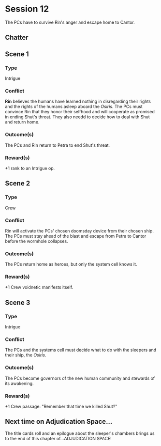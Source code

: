 # Session 12

The PCs have to survive Rin's anger and escape home to Cantor.

## Chatter

## Scene 1

### Type

Intrigue

### Conflict

**Rin** believes the humans have learned nothing in disregarding their rights and the rights of the humans asleep aboard the *Osiris*. The PCs must convince Rin that they honor their selfhood and will cooperate as promised in ending Shut's threat. They also needd to decide how to deal with Shut and return home.

### Outcome(s)

The PCs and Rin return to Petra to end Shut's threat.

### Reward(s)

+1 rank to an Intrigue op.

## Scene 2

### Type

Crew

### Conflict

Rin will activate the PCs' chosen doomsday device from their chosen ship. The PCs must stay ahead of the blast and escape from Petra to Cantor before the wormhole collapses.

### Outcome(s)

The PCs return home as heroes, but only the system cell knows it.

### Reward(s)

+1 Crew voidnetic manifests itself.

## Scene 3

### Type

Intrigue

### Conflict

The PCs and the systems cell must decide what to do with the sleepers and their ship, the *Osiris*.

### Outcome(s)

The PCs become governors of the new human community and stewards of its awakening.

### Reward(s)

+1 Crew passage: "Remember that time we killed Shut?"

## Next time on Adjudication Space...

The title cards roll and an epilogue about the sleeper's chambers brings us to the end of this chapter of...ADJUDICATION SPACE!